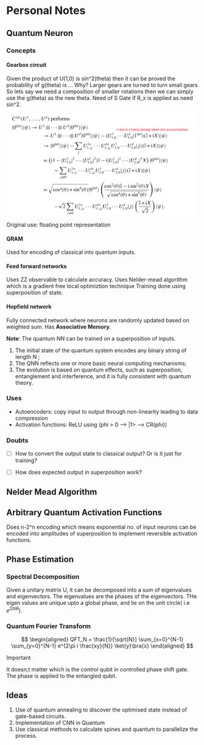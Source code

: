 # Personal Notes

## Quantum Neuron

### Concepts

#### Gearbox circuit

Given the product of U(1,0) is sin^2(theta) then it can be proved the probability of g(theta) is ...
Why? Larger gears are turned to turn small gears
So lets say we need a composition of smaller rotations then we can simply use the g(theta) as the new theta. 
Need of S Gate if R_x is applied as need sin^2.

![Proof](./assets/gearbox_proof.png)

Original use: floating point representation

#### QRAM

Used for encoding of classical into quantum inputs.

#### Feed forward networks

Uses ZZ observable to calculate accuracy.
Uses Nelder-mead algorithm which is a gradient free local optimiztion technique
Training done using superposition of state.

#### Hopfield network

Fully connected network where neurons are randomly updated based on weighted sum.
Has **Associative Memory**.

**Note**: The quantum NN can be trained on a superposition of inputs.

1. The initial state of the quantum system encodes any binary string of length N ;
2. The QNN reflects one or more basic neural computing mechanisms;
3. The evolution is based on quantum effects, such as superposition, entanglement and interference, and it is fully consistent with quantum theory.

### Uses

- Autoencoders: copy input to output through non-linearity leading to data compression
- Activation functions: ReLU using (phi > 0 --> |1>  --> CR(phi))

### Doubts
- [ ] How to convert the output state to classical output? Or is it just for training? 
- [ ] How does expected output in superposition work?


## Nelder Mead Algorithm

## Arbitrary Quantum Activation Functions

Does n-2^n encoding which means exponential no. of input neurons can be encoded into amplitudes of superposition to implement reversible activation functions.


## Phase Estimation

### Spectral Decomposition

Given a unitary matrix U, it can be decomposed into a sum of eigenvalues and eigenvectors. The eigenvalues are the phases of the eigenvectors. THe eigen values are unique upto a global phase, and lie on the unit circle( i.e $e^{2\pi i \theta}$).

### Quantum Fourier Transform

$$
\begin{aligned}
    QFT_N = \frac{1}{\sqrt{N}} \sum_{x=0}^{N-1} \sum_{y=0}^{N-1} e^{2\pi i \frac{xy}{N}} \ket{y}\bra{x}
\end{aligned}
$$

> [!IMPORTANT]
> It doesn;t matter which is the control qubit in controlled phase shift gate. The phase is applied to the entangled qubit.


## Ideas

1. Use of quantum annealing to discover the optimised state instead of gate-based circuits.
2. Implementation of CNN in Quantum
3. Use classical methods to calculate spines and quantum to parallelize the process.